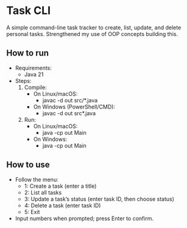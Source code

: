 # Task CLI

A simple command-line task tracker to create, list, update, and delete personal tasks. Strengthened my use of OOP
concepts building this.

## How to run

- Requirements:
    - Java 21
- Steps:
    1. Compile:
        - On Linux/macOS:
            - javac -d out src/*.java
        - On Windows (PowerShell/CMD):
            - javac -d out src\*.java
    2. Run:
        - On Linux/macOS:
            - java -cp out Main
        - On Windows:
            - java -cp out Main

## How to use

- Follow the menu:
    - 1: Create a task (enter a title)
    - 2: List all tasks
    - 3: Update a task’s status (enter task ID, then choose status)
    - 4: Delete a task (enter task ID)
    - 5: Exit
- Input numbers when prompted; press Enter to confirm.